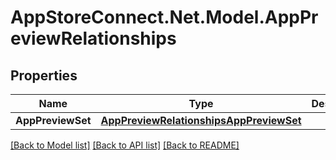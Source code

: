 # AppStoreConnect.Net.Model.AppPreviewRelationships

## Properties

Name | Type | Description | Notes
------------ | ------------- | ------------- | -------------
**AppPreviewSet** | [**AppPreviewRelationshipsAppPreviewSet**](AppPreviewRelationshipsAppPreviewSet.md) |  | [optional] 

[[Back to Model list]](../README.md#documentation-for-models) [[Back to API list]](../README.md#documentation-for-api-endpoints) [[Back to README]](../README.md)

